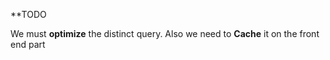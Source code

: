 **TODO

We must **optimize** the distinct query.
Also we need to **Cache** it on the front end part
